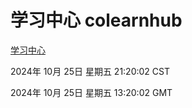 # 学习中心 colearnhub
[学习中心](http://219.139.199.238:56308/colearnhub/)

2024年 10月 25日 星期五 21:20:02 CST

2024年 10月 25日 星期五 13:20:02 GMT
